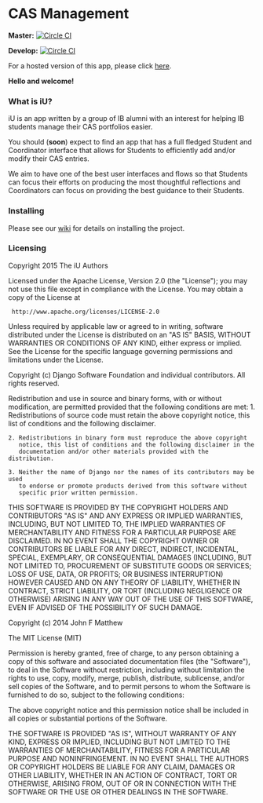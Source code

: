 CAS Management
===
**Master:** [![Circle CI](https://circleci.com/gh/kevinlee12/iU/tree/master.svg?style=svg&circle-token=02f06191194ac379a0c4b7244fa361a6a619098a)](https://circleci.com/gh/kevinlee12/iU/tree/master)

**Develop:**
[![Circle CI](https://circleci.com/gh/kevinlee12/iU/tree/develop.svg?style=svg&circle-token=02f06191194ac379a0c4b7244fa361a6a619098a)](https://circleci.com/gh/kevinlee12/iU/tree/develop)

For a hosted version of this app, please click [here](http://iu-codestig.rhcloud.com).

**Hello and welcome!**

### What is iU?

iU is an app written by a group of IB alumni with an interest for helping IB
students manage their CAS portfolios easier.

You should (**soon**) expect to find an app that has a full fledged Student and Coordinator interface that allows for Students to efficiently add and/or modify their CAS entries.

We aim to have one of the best user interfaces and flows so that Students can focus their efforts on producing the most thoughtful reflections and Coordinators can focus on providing the best guidance to their Students.

### Installing

Please see our [wiki](https://github.com/kevinlee12/iU/wiki/Installing-the-Project-Locally) for details on installing the project.

### Licensing
   Copyright 2015 The iU Authors

   Licensed under the Apache License, Version 2.0 (the "License");
   you may not use this file except in compliance with the License.
   You may obtain a copy of the License at

     http://www.apache.org/licenses/LICENSE-2.0

   Unless required by applicable law or agreed to in writing, software
   distributed under the License is distributed on an "AS IS" BASIS,
   WITHOUT WARRANTIES OR CONDITIONS OF ANY KIND, either express or implied.
   See the License for the specific language governing permissions and
   limitations under the License.

   Copyright (c) Django Software Foundation and individual contributors.
All rights reserved.

Redistribution and use in source and binary forms, with or without modification,
are permitted provided that the following conditions are met:
    1. Redistributions of source code must retain the above copyright notice,
       this list of conditions and the following disclaimer.

    2. Redistributions in binary form must reproduce the above copyright
       notice, this list of conditions and the following disclaimer in the
       documentation and/or other materials provided with the distribution.

    3. Neither the name of Django nor the names of its contributors may be used
       to endorse or promote products derived from this software without
       specific prior written permission.

THIS SOFTWARE IS PROVIDED BY THE COPYRIGHT HOLDERS AND CONTRIBUTORS "AS IS" AND
ANY EXPRESS OR IMPLIED WARRANTIES, INCLUDING, BUT NOT LIMITED TO, THE IMPLIED
WARRANTIES OF MERCHANTABILITY AND FITNESS FOR A PARTICULAR PURPOSE ARE
DISCLAIMED. IN NO EVENT SHALL THE COPYRIGHT OWNER OR CONTRIBUTORS BE LIABLE FOR
ANY DIRECT, INDIRECT, INCIDENTAL, SPECIAL, EXEMPLARY, OR CONSEQUENTIAL DAMAGES
(INCLUDING, BUT NOT LIMITED TO, PROCUREMENT OF SUBSTITUTE GOODS OR SERVICES;
LOSS OF USE, DATA, OR PROFITS; OR BUSINESS INTERRUPTION) HOWEVER CAUSED AND ON
ANY THEORY OF LIABILITY, WHETHER IN CONTRACT, STRICT LIABILITY, OR TORT
(INCLUDING NEGLIGENCE OR OTHERWISE) ARISING IN ANY WAY OUT OF THE USE OF THIS
SOFTWARE, EVEN IF ADVISED OF THE POSSIBILITY OF SUCH DAMAGE.

Copyright (c) 2014 John F Matthew

The MIT License (MIT)

Permission is hereby granted, free of charge, to any person obtaining a copy
of this software and associated documentation files (the "Software"), to deal
in the Software without restriction, including without limitation the rights
to use, copy, modify, merge, publish, distribute, sublicense, and/or sell
copies of the Software, and to permit persons to whom the Software is
furnished to do so, subject to the following conditions:

The above copyright notice and this permission notice shall be included in all
copies or substantial portions of the Software.

THE SOFTWARE IS PROVIDED "AS IS", WITHOUT WARRANTY OF ANY KIND, EXPRESS OR
IMPLIED, INCLUDING BUT NOT LIMITED TO THE WARRANTIES OF MERCHANTABILITY,
FITNESS FOR A PARTICULAR PURPOSE AND NONINFRINGEMENT. IN NO EVENT SHALL THE
AUTHORS OR COPYRIGHT HOLDERS BE LIABLE FOR ANY CLAIM, DAMAGES OR OTHER
LIABILITY, WHETHER IN AN ACTION OF CONTRACT, TORT OR OTHERWISE, ARISING FROM,
OUT OF OR IN CONNECTION WITH THE SOFTWARE OR THE USE OR OTHER DEALINGS IN THE
SOFTWARE.
